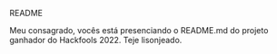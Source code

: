 README

Meu consagrado, vocês está presenciando o README.md do projeto ganhador do Hackfools 2022. Teje lisonjeado.
